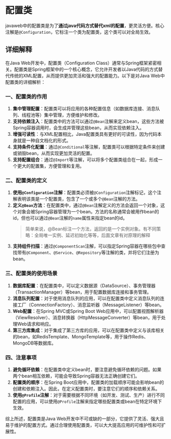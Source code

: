 # 配置类

javaweb中的配置类是为了**通过java代码方式替代xml的配置**，更灵活方便。核心注解是`@Configuration`，它标注一个类为配置类，这个类可以对全局生效。

## 详细解释

在Java Web开发中，配置类（Configuration Class）通常与Spring框架紧密相关。配置类是Spring框架中的一个核心概念，它允许开发者以Java代码的方式替代传统的XML配置，从而提供更加灵活和强大的配置能力。以下是对Java Web中配置类的详细解析：

### 一、配置类的作用

1. **集中管理配置**：配置类可以将应用的各种配置信息（如数据库连接、消息队列、线程池等）集中管理，方便维护和修改。
2. **支持依赖注入**：配置类中的方法可以通过`@Bean`注解来定义bean，这些方法被Spring容器调用时，会生成并管理这些bean，从而实现依赖注入。
3. **增强可读性**：与XML配置相比，Java配置类具有更好的可读性，因为代码本身就是一种自文档化的形式。
4. **支持条件化配置**：通过`@Conditional`等注解，配置类可以根据特定条件来创建或销毁bean，从而实现更加灵活的配置。
5. **支持配置组合**：通过`@Import`等注解，可以将多个配置类组合在一起，形成一个更大的配置集，方便管理和复用。

### 二、配置类的定义

1. **使用`@Configuration`注解**：配置类必须被`@Configuration`注解标记，这个注解表明该类是一个配置类，包含了一个或多个`@Bean`注解的方法。
2. **定义`@Bean`方法**：在配置类中，通过`@Bean`注解定义的方法会返回一个对象，这个对象会被Spring容器管理为一个bean。方法的名称通常会被用作bean的id，但也可以通过`@Bean`注解的`name`属性来指定bean的id。
    >简单来说，@Bean标注一个方法，返回的是一个实例对象。有不同策略：全局唯一实例、延迟初始化等等，后面文章有对原理的解释
3. **支持组件扫描**：通过`@ComponentScan`注解，可以指定Spring容器在哪些包中查找带有`@Component`、`@Service`、`@Repository`等注解的类，并将它们注册为bean。

### 三、配置类的使用场景

1. **数据库配置**：在配置类中，可以定义数据源（DataSource）、事务管理器（TransactionManager）等bean，用于配置数据库连接和事务管理。
2. **消息队列配置**：对于使用消息队列的应用，可以在配置类中定义消息队列的连接工厂（ConnectionFactory）、消息监听器（MessageListener）等bean。
3. **Web配置**：在Spring MVC或Spring Boot Web应用中，可以配置视图解析器（ViewResolver）、消息转换器（HttpMessageConverter）等bean，用于处理Web请求和响应。
4. **第三方库集成**：对于集成了第三方库的应用，可以在配置类中定义与该库相关的bean，如RedisTemplate、MongoTemplate等，用于操作Redis、MongoDB等数据库。

### 四、注意事项

1. **避免循环依赖**：在配置类中定义bean时，要注意避免循环依赖的问题。如果两个bean相互依赖，可能会导致Spring容器无法正确创建它们。
2. **配置类的顺序**：在Spring Boot应用中，配置类的加载顺序可能会影响bean的创建和依赖注入。因此，在定义配置类时，要注意它们的顺序和依赖关系。
3. **使用`@Profile`注解**：对于需要根据不同环境（如开发、测试、生产）进行不同配置的应用，可以使用`@Profile`注解来指定哪些配置类或bean在特定环境下生效。

综上所述，配置类是Java Web开发中不可或缺的一部分，它提供了灵活、强大且易于维护的配置方式。通过合理使用配置类，可以大大提高应用的可维护性和可扩展性。
